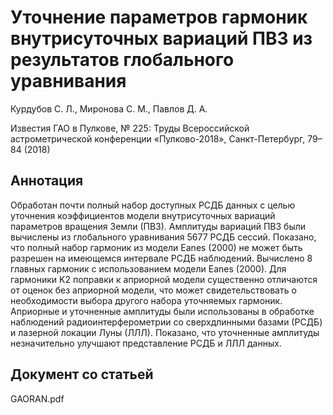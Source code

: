 # Уточнение параметров гармоник внутрисуточных вариаций ПВЗ из результатов глобального уравнивания

Курдубов С. Л., Миронова С. М., Павлов Д. А.

Известия ГАО в Пулкове, № 225: Труды Всероссийской астрометрической конференции «Пулково-2018», Санкт-Петербург, 79–84 (2018)

## Аннотация

Обработан почти полный набор доступных РСДБ данных с целью уточнения коэффициентов модели внутрисуточных вариаций параметров вращения Земли (ПВЗ). Амплитуды вариаций ПВЗ были вычислены из глобального уравнивания 5677 РСДБ сессий.  Показано, что полный набор гармоник из модели Eanes (2000) не может быть разрешен на имеющемся интервале РСДБ наблюдений.  Вычислено 8 главных гармоник с использованием модели Eanes (2000). Для гармоники K2 поправки к априорной модели существенно отличаются от оценок без априорной модели, что может свидетельствовать о необходимости выбора другого набора уточняемых гармоник. Априорные и уточненные амплитуды были использованы в обработке наблюдений радиоинтерферометрии со сверхдлинными базами (РСДБ) и лазерной локации Луны (ЛЛЛ). Показано, что уточненные амплитуды незначительно улучшают представление РСДБ и ЛЛЛ данных.

## Документ со статьей

GAORAN.pdf